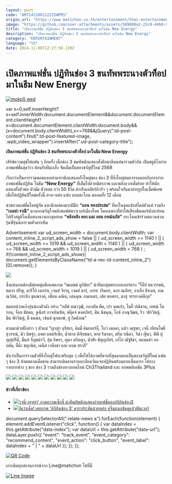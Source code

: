```yaml
---
layout: post
code: "ART2411061222Z5WPR5"
origin_url: "https://www.matichon.co.th/entertainment/thai-entertainment/news_4885761"
image: "https://github.com/user-attachments/assets/589000a2-25c9-44b9-9bb8-509d62048642"
title: "เปิดภาพแฟชั่น ปฏิทินช่อง 3 ขนทัพพระนางตัวท็อป มาในธีม New Energy"
description: "เปิดภาพแฟชั่น ปฏิทินช่อง 3 ขนทัพพระนางตัวท็อป มาในธีม New Energy"
category: "ENTERTAINMENT"
language: "th"
date: 2024-11-06T12:27:50.130Z
---
```


# เปิดภาพแฟชั่น ปฏิทินช่อง 3 ขนทัพพระนางตัวท็อป มาในธีม New Energy

[![](https://www.matichon.co.th/wp-content/uploads/2024/11/mokp5-wed.jpg "mokp5 wed")](https://www.matichon.co.th/wp-content/uploads/2024/11/mokp5-wed.jpg)

var x=0;self.innerHeight?x=self.innerWidth:document.documentElement&&document.documentElement.clientHeight?x=document.documentElement.clientWidth:document.body&&(x=document.body.clientWidth),x<=768&&jQuery(".td-post-content").find(".td-post-featured-image, .wpb\_video\_wrapper").insertAfter(".ud-post-category-title");

**เปิดภาพแฟชั่น ปฏิทินช่อง 3 ขนทัพพระนางตัวท็อป มาในธีม New Energy**

เสิร์ฟความสุขให้แฟน ๆ อีกครั้ง เมื่อช่อง 3 ขนทัพนักแสดงทั้งตึกมาลีนนท์มารวมตัวกัน เปิดสตูดิโอถ่ายภาพแฟชั่นสุดว้าว ต้อนรับปีมะเส็ง จัดเต็มเป็นของขวัญปีใหม่ 2568

เรียกว่าเป็นการรวมพลของเหล่าดารานักแสดงครั้งใหญ่ของ ช่อง 3 ที่ยิ่งใหญ่สมการรอคอยกับการถ่ายภาพแฟชั่นปฏิทิน ในธีม **“New Energy”** ที่เต็มไปด้วยมิตรภาพ และพลังบวกเต็มร้อย ทำให้นักแสดงทั้งตัวพ่อ ตัวมัม ตัวฮอต กว่า 50 ชีวิต ต่างรีบเคลียร์คิวรัว ๆ พร้อมใจกันมาถ่ายรูปในเซ็ตพิเศษ เพื่อให้ปฏิทินปีใหม่ครั้งนี้ สวย-หล่อ แซ่บ แบบตะโกน ตลอดทั้ง 12 เดือน

นำขบวนแฟชั่นโดยผู้จัด และนักแสดงมากฝีมือ **“แอน ทองประสม”** ที่มาในลุคแซ่บสไตล์ตัวแม่ รวมถึง **“เบลล่า ราณี”** นางเอกขวัญใจพลังซอฟต์พาวเวอร์เมืองไทย โดยเฉพาะที่ทำให้เสียงชัตเตอร์ดังสะท้อนไปทั่วสตูดิโอเมื่อสองนางเอกสุดฮอต **“หลิงหลิง คอง และ ออม กรณ์นภัส”** กระโดดเข้าร่วมขบวนชวนรุ่นพี่รุ่นน้องรวมตัวครบทีม

Advertisement var ud\_screen\_width = document.body.clientWidth; var content\_inline\_2\_script\_ads\_show = false || ( ud\_screen\_width >= 1140 ) || ( ud\_screen\_width >= 1019 && ud\_screen\_width < 1140 ) || ( ud\_screen\_width >= 768 && ud\_screen\_width < 1019 ) || ( ud\_screen\_width < 768 ) ; if(!content\_inline\_2\_script\_ads\_show){ document.getElementsByClassName("td-a-rec-id-content\_inline\_2")\[0\].remove(); }

![](https://www.matichon.co.th/wp-content/uploads/2024/11/S__36642827_0.jpg)

ซึ่งแน่นอนต้องมีพ่อหนุ่มซิกแพคงาม “ณเดชน์ คูกิมิยะ” นำทีมกลุ่มพระเอกเบอร์แรง “โป๊ป ธนวรรธน์, หมาก ปริญ, มาริโอ้ เมาเร่อ, เจมส์ จิรายุ, เจมส์ มาร์, เกรท วรินทร, นาย ณภัทร, อาเล็ก ธีรเดช, ภณ ณวัสน์, กระทิง ขุนณรงค์, เพื่อน คณิน, เด่นคุณ งามเนตร, เต้ย พงศกร, มาสุ จรรยางค์ดีกุล”

สมทบด้วยแก๊งรุ่นน้องตัวดัง อย่าง “กลัฟ คณาวุฒิ, กองทัพ พีค, เก้า นพเก้า, ไมกี้ ปณิธาน, เทศน์ ไมรอน, จ็อบ ธัชพล, จูเนียร์ กาจบัณฑิต, ฟลุ๊คจ์ พงศภัทร์, มีน นิชคุณ, ไอซ์ ภาณุวัฒน์, ริว วชิรวิชญ์, มีน พีรวิชญ์, ตี๋ ธนพล, เซ้นต์ ศุภพงษ์, อู๋ กิตติภณ”

ตามมาด้วยฝั่งสาว ๆ ตัวแม่ “ญาญ่า อุรัสยา, คิมมี่ คิมเบอร์ลี่, โบว์ เมลดา, แต้ว ณฐพร, เจนี่ เทียนโพธิ์สุวรรณ์, มิว นิษฐา, แพท แพทริเซีย, น้ำตาล พิจักขณา, พาย รินรดา, พรีม รณิดา, จีน่า ญีนา, พีพี ปุญญ์ปรีดี, มิ้นท์ รัญชน์รวี, อุ้ม อิษยา, ญดา นริลญา, น้ำฟ้า ธัญญภัสร์, เก๋ไก๋ ณัฐธิชา, อแมนด้า ออบดัม, ติ๊ต๊ะ ชญานิศ, เดนิส เจลีลชา และ แบม สราลี”

นับว่าเป็นการรวมตัวที่ยิ่งใหญ่ไฟกะพริบสุด ๆ เพื่อให้ได้ภาพที่สวยที่สุดมามอบเป็นของขวัญปีใหม่ แฟน ๆ ช่อง 3 ห้ามพลาดเด็ดขาด สามารถติดตามรายละเอียดวันแจกปฏิทินพร้อมลายเซ็นดารา ได้ทางรายการต่าง ๆ ของ ช่อง 3 รวมถึงช่องทางออนไลน์ Ch3Thailand และ แอพพลิเคชัน 3Plus

![](https://www.matichon.co.th/wp-content/uploads/2024/11/S__36642822_0.jpg) ![](https://www.matichon.co.th/wp-content/uploads/2024/11/S__36642824_0.jpg) ![](https://www.matichon.co.th/wp-content/uploads/2024/11/S__36642825_0.jpg) ![](https://www.matichon.co.th/wp-content/uploads/2024/11/S__36642826_0.jpg) ![](https://www.matichon.co.th/wp-content/uploads/2024/11/S__36642828_0.jpg) ![](https://www.matichon.co.th/wp-content/uploads/2024/11/S__36642829_0.jpg) ![](https://www.matichon.co.th/wp-content/uploads/2024/11/S__36642830_0.jpg) ![](https://www.matichon.co.th/wp-content/uploads/2024/11/S__36642831_0.jpg) ![](https://www.matichon.co.th/wp-content/uploads/2024/11/S__36642832_0.jpg) ![](https://www.matichon.co.th/wp-content/uploads/2024/11/S__36642833_0.jpg) ![](https://www.matichon.co.th/wp-content/uploads/2024/11/S__36642835_0.jpg)

#### ข่าวที่เกี่ยวข้อง

*   [![](https://www.matichon.co.th/wp-content/uploads/2017/11/ปก-10.jpg)‘เจนี่-ญาญ่า’ อวดความเซ็กซี่ นำทีมทัพนักแสดงถ่ายแฟชั่นลงปฏิทินช่อง3](https://www.matichon.co.th/entertainment/news_731266)
*   [![](https://www.matichon.co.th/wp-content/uploads/2016/11/ca.jpg)จัดว่าเด็ด! เผยภาพ ‘ปฏิทินช่อง 3’ ดาราประชันสวยหล่อ คู่จิ้นแนบชิดดูแล้วฟินเวอร์](https://www.matichon.co.th/entertainment/news_369662)

document.querySelectorAll(".relate-news a").forEach(function(element) { element.addEventListener("click", function() { var dataIndex = this.getAttribute("data-index"); var dataUrl = this.getAttribute("data-url"); dataLayer.push({ "event": "track\_event", "event\_category": "recommend\_content", "event\_action": "click\_button", "event\_label": dataIndex + " | " + dataUrl }); }); });

[![QR Code](https://www.matichon.co.th/wp-content/uploads/2023/07/wob1371z.jpg)](https://lin.ee/ht0nDxX)

เกาะติดทุกสถานการณ์จาก Line@matichon ได้ที่นี่

[![Line Image](https://www.matichon.co.th/wp-content/uploads/2023/07/th.png)](https://lin.ee/ht0nDxX)
